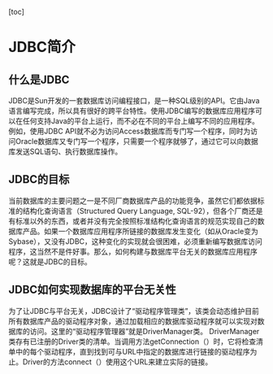 [toc]
# JDBC简介

## 什么是JDBC
JDBC是Sun开发的一套数据库访问编程接口，是一种SQL级别的API。它由Java语言编写完成，所以具有很好的跨平台特性。使用JDBC编写的数据库应用程序可以在任何支持Java的平台上运行，而不必在不同的平台上编写不同的应用程序。例如，使用JDBC API就不必为访问Access数据库而专门写一个程序，同时为访问Oracle数据库又专门写一个程序，只需要一个程序就够了，通过它可以向数据库发送SQL语句、执行数据库操作。

## JDBC的目标
当前数据库的主要问题之一是不同厂商数据库产品的功能竞争，虽然它们都依据标准的结构化查询语言（Structured Query Language, SQL-92），但各个厂商还是有标准以外的东西，或者并没有完全按照标准结构化查询语言的规范实现自己的数据库产品。如果一个数据库应用程序所链接的数据库发生变化（如从Oracle变为Sybase），又没有JDBC，这种变化的实现就会很困难，必须重新编写数据库访问程序，这当然不是件好事。那么，如何构建与数据库平台无关的数据库应用程序呢？这就是JDBC的目标。

## JDBC如何实现数据库的平台无关性
为了让JDBC与平台无关，JDBC设计了“驱动程序管理类”，该类会动态维护目前所有数据库产品的驱动程序对象，通过加载相应的数据库驱动程序就可以实现对数据库的访问。这里的“驱动程序管理器”就是DriverManager类。
DriverManager类存有已注册的Driver类的清单。当调用方法getConnection（）时，它将检查清单中的每个驱动程序，直到找到可与URL中指定的数据库进行链接的驱动程序为止。Driver的方法connect（）使用这个URL来建立实际的链接。


